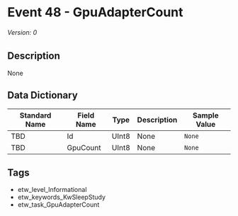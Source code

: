 # Event 48 - GpuAdapterCount
###### Version: 0

## Description
None

## Data Dictionary
|Standard Name|Field Name|Type|Description|Sample Value|
|---|---|---|---|---|
|TBD|Id|UInt8|None|`None`|
|TBD|GpuCount|UInt8|None|`None`|

## Tags
* etw_level_Informational
* etw_keywords_KwSleepStudy
* etw_task_GpuAdapterCount